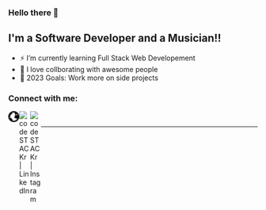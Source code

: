 ### Hello there 👋

## I'm a Software Developer and a Musician!!

- ⚡ I’m currently learning Full Stack Web Developement
- 👯 I love collborating with awesome people
- 🥅 2023 Goals: Work more on side projects

### Connect with me:

[<img align="left" alt="codeSTACKr.com" width="22px" src="https://raw.githubusercontent.com/iconic/open-iconic/master/svg/globe.svg" />][website]
[<img align="left" alt="codeSTACKr | LinkedIn" width="22px" src="https://cdn.jsdelivr.net/npm/simple-icons@v3/icons/linkedin.svg" />][linkedin]
[<img align="left" alt="codeSTACKr | Instagram" width="22px" src="https://cdn.jsdelivr.net/npm/simple-icons@v3/icons/instagram.svg" />][instagram]

<br />

---


[website]: https://zidaan.dev
[instagram]: https://instagram.com/thzidaan
[linkedin]: https://www.linkedin.com/in/tahmidul-hasnain-zidaan-2b973b200/

<!--
**thzidaan/Zidaan** is a ✨ _special_ ✨ repository because its `README.md` appears on the front of your GitHub profile.
-->
